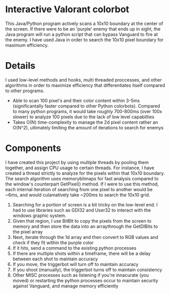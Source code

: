 
# Interactive Valorant colorbot

This Java/Python program actively scans a 10x10 boundary at the center of the screen. If there were to be an 'purple' enemy that ends up in sight, the Java program will run a python script that can bypass Vanguard to fire at the enemy. I have used Java in order to search the 10x10 pixel boundary for maximum efficiency.

# Details
I used low-level methods and hooks, multi threaded proccesses, and other algorithms in order to maximize efficiency that differentiates itself compared to other programs.
* Able to scan 100 pixel's and their color content within 3-5ms (significantally faster compared to other Python colorbots). Compared to many python programs, it would take roughly 700-800ms (over 100x slower) to analyze 100 pixels due to the lack of low level capabilties   
* Takes O(N) time-complexity to manage the 2d pixel content rather an O(N^2), ultimately limiting the amount of iterations to search for enemys

# Components
I have created this project by using multiple threads by pooling them together, and assign CPU usage to certain threads. For instance, I have created a thread strictly to analyze for the pixels within that 10x10 boundary. The search algorithm uses memorybitmaps for fast analysis compared to the window's counterpart GetPixel() method. If I were to use this method, each internal iteration of searching from one pixel to another would be ~6ms, and would culamatively take ~200ms to search the 10x10 grid. 
1. Searching for a portion of screen is a bit tricky on the low-level end. I had to use libraries such as GDI32 and User32 to interact with the windows graphic system.
2. Given that region, I use BitBlt to copy the pixels from the screen to memory and then store the data into an arraythrough the GetDIBits to the pixel array
3. Next, iterate through the 1d array and then convert to RGB values and check if they fit within the purple color
4. If it hits, send a command to the existing python processes
5. If there are multiple shots within a timeframe, there will be a delay between each shot to maintain accuracy
6. If you move, the triggerbot will turn off to maintain accuracy
7. If you shoot (manually), the triggerbot turns off to maintain consistency 
4. Other MISC processes such as listening if you're innacurate (you moved) or restarting the python processes occur to maintain security against Vanguard, and manage memory efficiently

